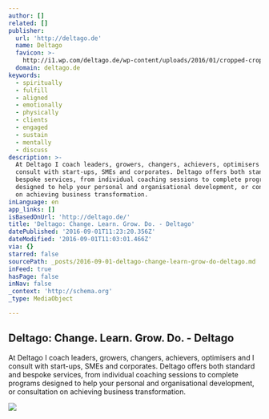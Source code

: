 ```yaml
---
author: []
related: []
publisher:
  url: 'http://deltago.de'
  name: Deltago
  favicon: >-
    http://i1.wp.com/deltago.de/wp-content/uploads/2016/01/cropped-croppedLogo-1.png?fit=192%2C192
  domain: deltago.de
keywords:
  - spiritually
  - fulfill
  - aligned
  - emotionally
  - physically
  - clients
  - engaged
  - sustain
  - mentally
  - discuss
description: >-
  At Deltago I coach leaders, growers, changers, achievers, optimisers and I
  consult with start-ups, SMEs and corporates. Deltago offers both standard and
  bespoke services, from individual coaching sessions to complete programs
  designed to help your personal and organisational development, or consultation
  on achieving business transformation.
inLanguage: en
app_links: []
isBasedOnUrl: 'http://deltago.de/'
title: 'Deltago: Change. Learn. Grow. Do. - Deltago'
datePublished: '2016-09-01T11:23:20.356Z'
dateModified: '2016-09-01T11:03:01.466Z'
via: {}
starred: false
sourcePath: _posts/2016-09-01-deltago-change-learn-grow-do-deltago.md
inFeed: true
hasPage: false
inNav: false
_context: 'http://schema.org'
_type: MediaObject

---
```

<article style=""><h1>Deltago: Change. Learn. Grow. Do. - Deltago</h1><p>At Deltago I coach leaders, growers, changers, achievers, optimisers and I consult with start-ups, SMEs and corporates. Deltago offers both standard and bespoke services, from individual coaching sessions to complete programs designed to help your personal and organisational development, or consultation on achieving business transformation.</p><img src="http://deltago.de/wp-content/uploads/2016/01/bigstock-an-athletic-pair-of-legs-on-pa-80916119-e1454065334652.jpg" /></article>